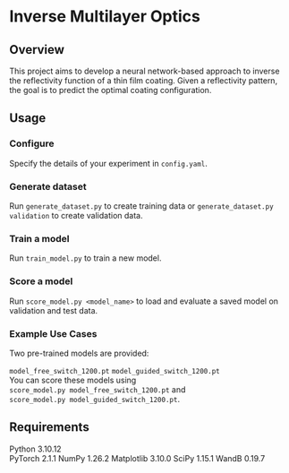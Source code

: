 # Inverse Multilayer Optics
## Overview
This project aims to develop a neural network-based approach to inverse the reflectivity function of a thin film coating. Given a reflectivity pattern, the goal is to predict the optimal coating configuration.

## Usage

### Configure
Specify the details of your experiment in `config.yaml`.
### Generate dataset
Run `generate_dataset.py` to create training data or `generate_dataset.py validation` to create validation data.
### Train a model
Run `train_model.py` to train a new model.
### Score a model
Run `score_model.py <model_name>` to load and evaluate a saved model on validation and test data.
### Example Use Cases
Two pre-trained models are provided:

`model_free_switch_1200.pt`
`model_guided_switch_1200.pt`<br>
You can score these models using<br>`score_model.py model_free_switch_1200.pt` and<br>`score_model.py model_guided_switch_1200.pt`.

## Requirements
Python 3.10.12<br>
PyTorch 2.1.1
NumPy 1.26.2
Matplotlib 3.10.0
SciPy 1.15.1
WandB 0.19.7
